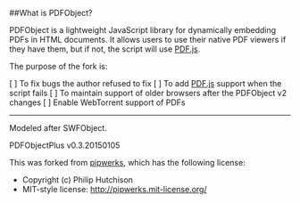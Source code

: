 ##What is PDFObject?

PDFObject is a lightweight JavaScript library for dynamically embedding PDFs in HTML documents. It allows users to use their native PDF viewers if they have them, but if not, the script will use [PDF.js](https://github.com/mozilla/pdf.js).

The purpose of the fork is:

[ ] To fix bugs the author refused to fix
[ ] To add [PDF.js](https://github.com/mozilla/pdf.js) support when the script fails
[ ] To maintain support of older browsers after the PDFObject v2 changes
[ ] Enable WebTorrent support of PDFs

-----

Modeled after SWFObject.

PDFObjectPlus v0.3.20150105

This was forked from [pipwerks](https://github.com/pipwerks/PDFObject), which has the following license: 

* Copyright (c) Philip Hutchison
* MIT-style license: http://pipwerks.mit-license.org/
